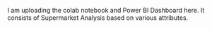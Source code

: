 I am uploading the colab notebook and Power BI Dashboard here.
It consists of Supermarket Analysis based on various attributes.
